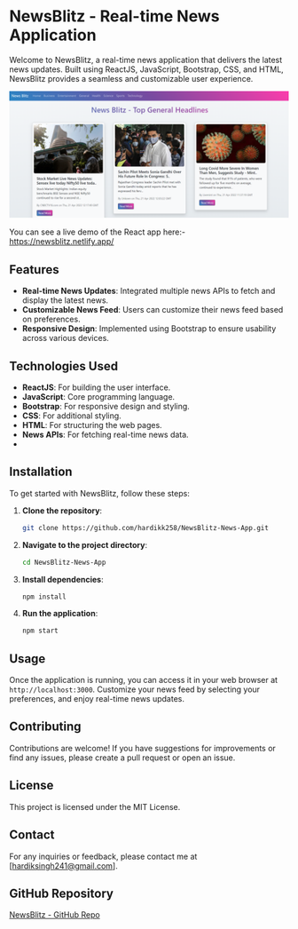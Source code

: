 # NewsBlitz - Real-time News Application

Welcome to NewsBlitz, a real-time news application that delivers the latest news updates. Built using ReactJS, JavaScript, Bootstrap, CSS, and HTML, NewsBlitz provides a seamless and customizable user experience.

![NewsBlitz](https://github.com/hardikk258/NewsBlitz-News-App/blob/main/public/NewsBlitzThumbnail.png)

You can see a live demo of the React app here:- https://newsblitz.netlify.app/

## Features

- **Real-time News Updates**: Integrated multiple news APIs to fetch and display the latest news.
- **Customizable News Feed**: Users can customize their news feed based on preferences.
- **Responsive Design**: Implemented using Bootstrap to ensure usability across various devices.

## Technologies Used

- **ReactJS**: For building the user interface.
- **JavaScript**: Core programming language.
- **Bootstrap**: For responsive design and styling.
- **CSS**: For additional styling.
- **HTML**: For structuring the web pages.
- **News APIs**: For fetching real-time news data.
- 

## Installation

To get started with NewsBlitz, follow these steps:

1. **Clone the repository**:
    ```bash
    git clone https://github.com/hardikk258/NewsBlitz-News-App.git
    ```

2. **Navigate to the project directory**:
    ```bash
    cd NewsBlitz-News-App
    ```

3. **Install dependencies**:
    ```bash
    npm install
    ```

4. **Run the application**:
    ```bash
    npm start
    ```

## Usage

Once the application is running, you can access it in your web browser at `http://localhost:3000`. Customize your news feed by selecting your preferences, and enjoy real-time news updates.

## Contributing

Contributions are welcome! If you have suggestions for improvements or find any issues, please create a pull request or open an issue.

## License

This project is licensed under the MIT License.

## Contact

For any inquiries or feedback, please contact me at [hardiksingh241@gmail.com].

## GitHub Repository

[NewsBlitz - GitHub Repo](https://github.com/hardikk258/NewsBlitz-News-App)
